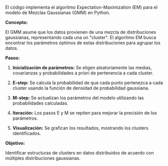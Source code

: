El código implementa el algoritmo Expectation-Maximization (EM) para el modelo de Mezclas Gaussianas (GMM) en Python.

**Concepto:**

El GMM asume que los datos provienen de una mezcla de distribuciones gaussianas, representando cada una un "cluster". El algoritmo EM busca encontrar los parámetros óptimos de estas distribuciones para agrupar los datos.

**Pasos:**

1. **Inicialización de parámetros:** Se eligen aleatoriamente las medias, covarianzas y probabilidades a priori de pertenencia a cada cluster.
   
2. **E-step:** Se calcula la probabilidad de que cada punto pertenezca a cada cluster usando la función de densidad de probabilidad gaussiana.

3. **M-step:** Se actualizan los parámetros del modelo utilizando las probabilidades calculadas.
   
4. **Iteración:** Los pasos E y M se repiten para mejorar la precisión de los parámetros.
   
5. **Visualización:** Se grafican los resultados, mostrando los clusters identificados.

**Objetivo:**

Identificar estructuras de clusters en datos distribuidos de acuerdo con múltiples distribuciones gaussianas.